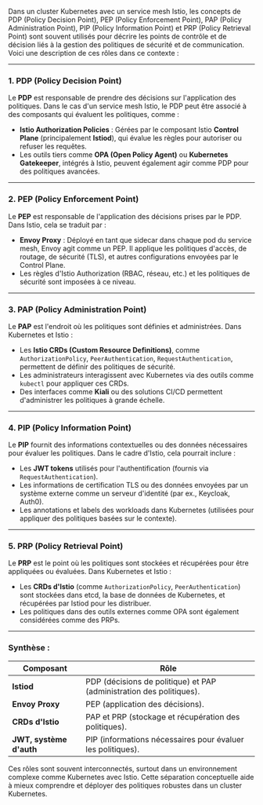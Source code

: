 Dans un cluster Kubernetes avec un service mesh Istio, les concepts de PDP (Policy Decision Point), PEP (Policy Enforcement Point), PAP (Policy Administration Point), PIP (Policy Information Point) et PRP (Policy Retrieval Point) sont souvent utilisés pour décrire les points de contrôle et de décision liés à la gestion des politiques de sécurité et de communication. Voici une description de ces rôles dans ce contexte :

---

### 1. **PDP (Policy Decision Point)**

Le **PDP** est responsable de prendre des décisions sur l'application des politiques. Dans le cas d'un service mesh Istio, le PDP peut être associé à des composants qui évaluent les politiques, comme :

- **Istio Authorization Policies** : Gérées par le composant Istio **Control Plane** (principalement **Istiod**), qui évalue les règles pour autoriser ou refuser les requêtes.
- Les outils tiers comme **OPA (Open Policy Agent)** ou **Kubernetes Gatekeeper**, intégrés à Istio, peuvent également agir comme PDP pour des politiques avancées.

---

### 2. **PEP (Policy Enforcement Point)**

Le **PEP** est responsable de l'application des décisions prises par le PDP. Dans Istio, cela se traduit par :

- **Envoy Proxy** : Déployé en tant que sidecar dans chaque pod du service mesh, Envoy agit comme un PEP. Il applique les politiques d'accès, de routage, de sécurité (TLS), et autres configurations envoyées par le Control Plane.
- Les règles d'Istio Authorization (RBAC, réseau, etc.) et les politiques de sécurité sont imposées à ce niveau.

---

### 3. **PAP (Policy Administration Point)**

Le **PAP** est l'endroit où les politiques sont définies et administrées. Dans Kubernetes et Istio :

- Les **Istio CRDs (Custom Resource Definitions)**, comme `AuthorizationPolicy`, `PeerAuthentication`, `RequestAuthentication`, permettent de définir des politiques de sécurité.
- Les administrateurs interagissent avec Kubernetes via des outils comme `kubectl` pour appliquer ces CRDs.
- Des interfaces comme **Kiali** ou des solutions CI/CD permettent d'administrer les politiques à grande échelle.

---

### 4. **PIP (Policy Information Point)**

Le **PIP** fournit des informations contextuelles ou des données nécessaires pour évaluer les politiques. Dans le cadre d'Istio, cela pourrait inclure :

- Les **JWT tokens** utilisés pour l'authentification (fournis via `RequestAuthentication`).
- Les informations de certification TLS ou des données envoyées par un système externe comme un serveur d'identité (par ex., Keycloak, Auth0).
- Les annotations et labels des workloads dans Kubernetes (utilisées pour appliquer des politiques basées sur le contexte).

---

### 5. **PRP (Policy Retrieval Point)**

Le **PRP** est le point où les politiques sont stockées et récupérées pour être appliquées ou évaluées. Dans Kubernetes et Istio :

- Les **CRDs d'Istio** (comme `AuthorizationPolicy`, `PeerAuthentication`) sont stockées dans etcd, la base de données de Kubernetes, et récupérées par Istiod pour les distribuer.
- Les politiques dans des outils externes comme OPA sont également considérées comme des PRPs.

---

### Synthèse :

| **Composant**           | **Rôle**                                                             |
| ----------------------- | -------------------------------------------------------------------- |
| **Istiod**              | PDP (décisions de politique) et PAP (administration des politiques). |
| **Envoy Proxy**         | PEP (application des décisions).                                     |
| **CRDs d'Istio**        | PAP et PRP (stockage et récupération des politiques).                |
| **JWT, système d'auth** | PIP (informations nécessaires pour évaluer les politiques).          |


Ces rôles sont souvent interconnectés, surtout dans un environnement complexe comme Kubernetes avec Istio. Cette séparation conceptuelle aide à mieux comprendre et déployer des politiques robustes dans un cluster Kubernetes.
